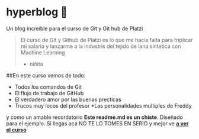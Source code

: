 # hyperblog 💚
Un blog increible para el curso de Git y Git hub de Platzi
>El curso de Git y Github de Platzi es lo que me hacia falta para triplicar mi salario y lanzarme a la industris del tejido de lana sintetica con Machine Learning
>* niñita

##En este curso vemos de todo:
* Todos los comandos de Git
* El flujo de trabajo de GitHub
* El verdadero amor por las buenas precticas
* Trucos muy locos del profesor
*Las personalidades multiples de Freddy

y como un amable recordatorio **Este readme.md es un chiste**. Diseñado para el ejemplo. Si llegas acá NO TE LO TOMES EN SERIO y mejor ve [**a ver el curso** ](https://platzi.com/clases/1557-git-github/19977-readmemd-es-una-excelente-practica/ "a ver el curso ")